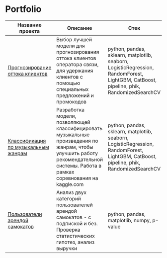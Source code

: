 # Portfolio

Название проекта  | Описание  | Стек
------------- | -------------- | -------------
[Прогнозирование оттока клиентов](https://github.com/Irina-Kuzovleva/Portfolio/tree/main/%D0%A1ustomer%20churn)  | Выбор лучшей модели для прогнозирования оттока клиентов оператора связи, для удержания клиентов с помощью специальных предложений и промокодов   | python, pandas, sklearn, matplotlib, seaborn, LogisticRegression, RandomForest, LightGBM, CatBoost, pipeline, phik, RandomizedSearchCV 
[Классификация по музыкальным жанрам](https://github.com/Irina-Kuzovleva/Portfolio/tree/main/Musical%20genre)  | Разработка модели, позволяющей классифицировать музыкальные произведения по жанрам, чтобы улучшить работу рекомендательной системы. Работа в рамках соревнования на kaggle.com | python, pandas, sklearn, matplotlib, seaborn, LogisticRegression, RandomForest, LightGBM, CatBoost, pipeline, phik, RandomizedSearchCV 
[Пользователи арендой самокатов](https://github.com/Irina-Kuzovleva/Portfolio/tree/main/Scooter%20rental%20users)  | Анализ двух категорий пользователей арендой самокатов - с подпиской и без. Проверка статистических гипотез, анализ выручки   | python, pandas, matplotlib, numpy, p-value
